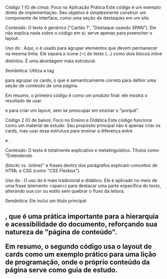 Código 1 (O de cima): Foco na Aplicação Prática
Este código é um exemplo direto de implementação. Seu objetivo é simplesmente construir um componente de interface, como uma seção de destaques em um site.

Conteúdo: O texto é genérico ("Cartão 1", "Destaque usando SPAN"). Ele não explica nada sobre o código em si; serve apenas para preencher o layout.

Uso do <span>: Aqui, o <span> é usado para agrupar elementos que devem permanecer na mesma linha. Ele separa o ícone (<span class="icon">⭐</span>) do texto (<span class="text">...</span>) como dois blocos inline distintos. É uma abordagem mais estrutural.

Semântica: Utiliza a tag <section> para agrupar os cards, o que é semanticamente correto para definir uma seção de conteúdo de uma página.

Em resumo, o primeiro código é como um produto final: ele mostra o resultado de usar <div> e <span> para criar um layout, sem se preocupar em ensinar o "porquê".

Código 2 (O de baixo): Foco no Ensino e Didática
Este código funciona como um material de estudo. Seu propósito principal não é apenas criar os cards, mas usar essa estrutura para ensinar a diferença entre <div> e <span>.

Conteúdo: O texto é totalmente explicativo e metalinguístico. Títulos como "Entendendo <div> (block) vs. <span> (inline)" e frases dentro dos parágrafos explicam conceitos de HTML e CSS (como "CSS Flexbox").

Uso do <span>: O uso do <span> é mais tradicional e didático. Ele é aplicado no meio de uma frase (<span class="highlight-text">elemento &lt;span&gt;</span>) para destacar uma parte específica do texto, alterando sua cor ou estilo sem quebrar o fluxo da leitura.

Semântica: Ele inclui um título principal <h1>, que é uma prática importante para a hierarquia e acessibilidade do documento, reforçando sua natureza de "página de conteúdo".

Em resumo, o segundo código usa o layout de cards como um exemplo prático para uma lição de programação, onde o próprio conteúdo da página serve como guia de estudo.